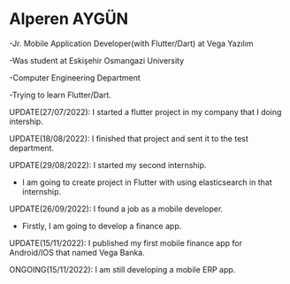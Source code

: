 # Alperen AYGÜN

-Jr. Mobile Application Developer(with Flutter/Dart) at Vega Yazılım

-Was student at Eskişehir Osmangazi University

-Computer Engineering Department

-Trying to learn Flutter/Dart.

UPDATE(27/07/2022): I started a flutter project in my company that I doing intership.

UPDATE(18/08/2022): I finished that project and sent it to the test department.

UPDATE(29/08/2022): I started my second internship.

- I am going to create project in Flutter with using elasticsearch in that internship.

UPDATE(26/09/2022): I found a job as a mobile developer.

- Firstly, I am going to develop a finance app.

UPDATE(15/11/2022): I published my first mobile finance app for Android/IOS that named Vega Banka.

ONGOING(15/11/2022): I am still developing a mobile ERP app.
